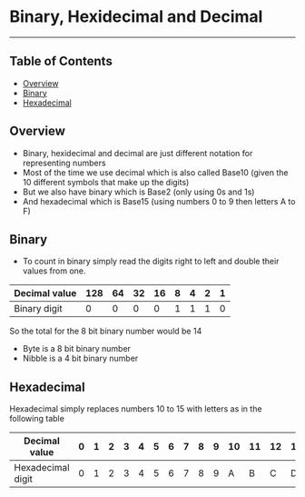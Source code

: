 # Binary, Hexidecimal and Decimal

- - - -

## Table of Contents

* [Overview](https://github.com/Mr-Bally/DevNotes/blob/main/Networks/BinaryHexAndDecimal.md#overview)
* [Binary](https://github.com/Mr-Bally/DevNotes/blob/main/Networks/BinaryHexAndDecimal.md#binary)
* [Hexadecimal](https://github.com/Mr-Bally/DevNotes/blob/main/Networks/BinaryHexAndDecimal.md#hexadecimal)

## Overview

* Binary, hexidecimal and decimal are just different notation for representing numbers
* Most of the time we use decimal which is also called Base10 (given the 10 different symbols that make up the digits)
* But we also have binary which is Base2 (only using 0s and 1s)
* And hexadecimal which is Base15 (using numbers 0 to 9 then letters A to F)

## Binary

* To count in binary simply read the digits right to left and double their values from one.

Decimal value | 128 | 64 | 32 | 16 | 8 | 4 | 2 | 1
 --- |--- |--- |--- |--- |--- |--- |--- |---
Binary digit | 0 | 0 | 0 | 0 | 1 | 1 | 1 | 0

So the total for the 8 bit binary number would be 14

* Byte is a 8 bit binary number
* Nibble is a 4 bit binary number

## Hexadecimal

Hexadecimal simply replaces numbers 10 to 15 with letters as in the following table

Decimal value | 0 | 1 | 2 | 3 | 4 | 5 | 6 | 7 | 8 | 9 | 10 | 11 | 12 | 13 | 14 | 15
 --- |--- |--- |--- |--- |--- |--- |--- |--- |--- |--- |--- |--- |--- |--- |--- |---
Hexadecimal digit | 0 | 1 | 2 | 3 | 4 | 5 | 6 | 7 | 8 | 9 | A | B | C | D | E | F
